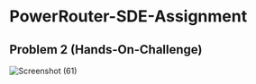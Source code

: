 # PowerRouter-SDE-Assignment

## Problem 2 (Hands-On-Challenge)
![Screenshot (61)](https://user-images.githubusercontent.com/99881894/232589539-5d7b33ce-15cc-4e53-9f1a-92380b2d3806.png)
